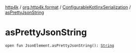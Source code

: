 [http4k](../../index.md) / [org.http4k.format](../index.md) / [ConfigurableKotlinxSerialization](index.md) / [asPrettyJsonString](./as-pretty-json-string.md)

# asPrettyJsonString

`open fun JsonElement.asPrettyJsonString(): `[`String`](https://kotlinlang.org/api/latest/jvm/stdlib/kotlin/-string/index.html)